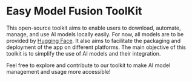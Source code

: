 # Easy Model Fusion ToolKit

This open-source toolkit aims to enable users to download, automate, manage, and use AI models locally easily. For now, all models are to be provided by [Hugging Face](https://huggingface.co/). It also aims to facilitate the packaging and deployment of the app on different platforms. The main objective of this toolkit is to simplify the use of AI models and their integration.


Feel free to explore and contribute to our toolkit to make AI model management and usage more accessible!
